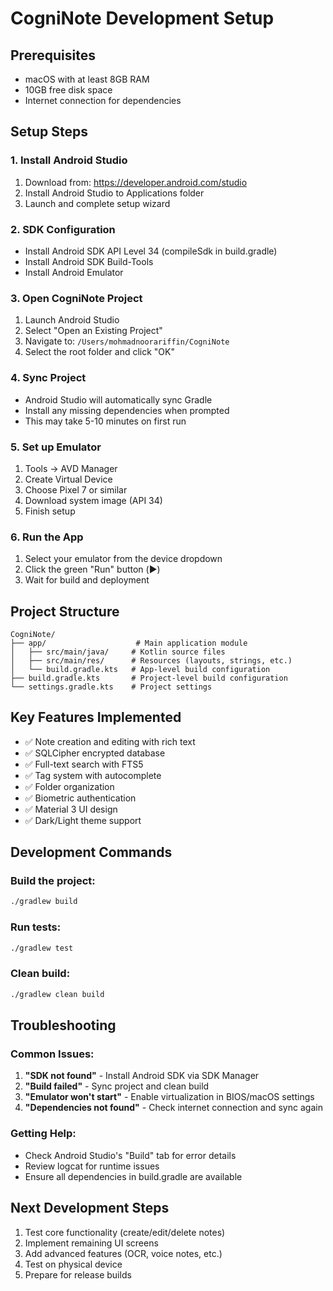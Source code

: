 # CogniNote Development Setup

## Prerequisites
- macOS with at least 8GB RAM
- 10GB free disk space
- Internet connection for dependencies

## Setup Steps

### 1. Install Android Studio
1. Download from: https://developer.android.com/studio
2. Install Android Studio to Applications folder
3. Launch and complete setup wizard

### 2. SDK Configuration
- Install Android SDK API Level 34 (compileSdk in build.gradle)
- Install Android SDK Build-Tools
- Install Android Emulator

### 3. Open CogniNote Project
1. Launch Android Studio
2. Select "Open an Existing Project"
3. Navigate to: `/Users/mohmadnoorariffin/CogniNote`
4. Select the root folder and click "OK"

### 4. Sync Project
- Android Studio will automatically sync Gradle
- Install any missing dependencies when prompted
- This may take 5-10 minutes on first run

### 5. Set up Emulator
1. Tools → AVD Manager
2. Create Virtual Device
3. Choose Pixel 7 or similar
4. Download system image (API 34)
5. Finish setup

### 6. Run the App
1. Select your emulator from the device dropdown
2. Click the green "Run" button (▶️)
3. Wait for build and deployment

## Project Structure
```
CogniNote/
├── app/                    # Main application module
│   ├── src/main/java/     # Kotlin source files
│   ├── src/main/res/      # Resources (layouts, strings, etc.)
│   └── build.gradle.kts   # App-level build configuration
├── build.gradle.kts       # Project-level build configuration
└── settings.gradle.kts    # Project settings
```

## Key Features Implemented
- ✅ Note creation and editing with rich text
- ✅ SQLCipher encrypted database
- ✅ Full-text search with FTS5
- ✅ Tag system with autocomplete
- ✅ Folder organization
- ✅ Biometric authentication
- ✅ Material 3 UI design
- ✅ Dark/Light theme support

## Development Commands

### Build the project:
```bash
./gradlew build
```

### Run tests:
```bash
./gradlew test
```

### Clean build:
```bash
./gradlew clean build
```

## Troubleshooting

### Common Issues:
1. **"SDK not found"** - Install Android SDK via SDK Manager
2. **"Build failed"** - Sync project and clean build
3. **"Emulator won't start"** - Enable virtualization in BIOS/macOS settings
4. **"Dependencies not found"** - Check internet connection and sync again

### Getting Help:
- Check Android Studio's "Build" tab for error details
- Review logcat for runtime issues
- Ensure all dependencies in build.gradle are available

## Next Development Steps
1. Test core functionality (create/edit/delete notes)
2. Implement remaining UI screens
3. Add advanced features (OCR, voice notes, etc.)
4. Test on physical device
5. Prepare for release builds
